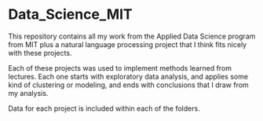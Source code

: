 # Data_Science_MIT

This repository contains all my work from the Applied Data Science program from MIT plus a natural language processing project that I think fits nicely with these projects.

Each of these projects was used to implement methods learned from lectures. Each one starts with exploratory data analysis, and applies some kind of clustering or modeling, and ends with conclusions that I draw from my analysis.

Data for each project is included within each of the folders.
